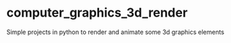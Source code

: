 # computer_graphics_3d_render
Simple projects in python to render and animate some 3d graphics elements
